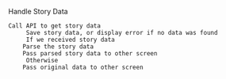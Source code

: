 Handle Story Data

	Call API to get story data
	     Save story data, or display error if no data was found
	     If we received story data
		Parse the story data
		Pass parsed story data to other screen
	     Otherwise
		Pass original data to other screen 
